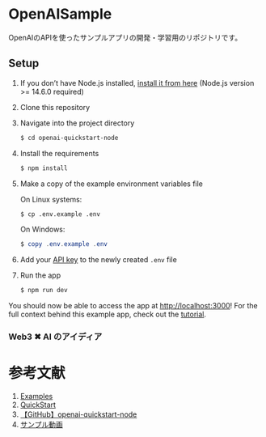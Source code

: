 # OpenAISample
OpenAIのAPIを使ったサンプルアプリの開発・学習用のリポジトリです。

## Setup

1. If you don’t have Node.js installed, [install it from here](https://nodejs.org/en/) (Node.js version >= 14.6.0 required)

2. Clone this repository

3. Navigate into the project directory

   ```bash
   $ cd openai-quickstart-node
   ```

4. Install the requirements

   ```bash
   $ npm install
   ```

5. Make a copy of the example environment variables file

   On Linux systems: 
   ```bash
   $ cp .env.example .env
   ```
   On Windows:
   ```powershell
   $ copy .env.example .env
   ```
6. Add your [API key](https://beta.openai.com/account/api-keys) to the newly created `.env` file

7. Run the app

   ```bash
   $ npm run dev
   ```

You should now be able to access the app at [http://localhost:3000](http://localhost:3000)! For the full context behind this example app, check out the [tutorial](https://beta.openai.com/docs/quickstart).

### Web3 ✖︎ AI のアイディア

# 参考文献
1. [Examples](https://beta.openai.com/examples)
2. [QuickStart](https://beta.openai.com/docs/quickstart/build-your-application)
3. [【GitHub】openai-quickstart-node](https://github.com/openai/openai-quickstart-node)
4. [サンプル動画]()
